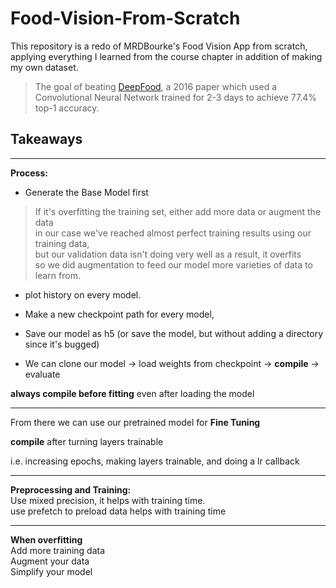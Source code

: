 # Food-Vision-From-Scratch
This repository is a redo of MRDBourke's Food Vision App from scratch, applying everything I learned from the course chapter in addition of making my own dataset.

> The goal of beating [DeepFood](https://www.researchgate.net/publication/304163308_DeepFood_Deep_Learning-Based_Food_Image_Recognition_for_Computer-Aided_Dietary_Assessment), a 2016 paper which used a Convolutional Neural Network trained for 2-3 days to achieve 77.4% top-1 accuracy.
  
## Takeaways
  

-----------------

**Process:** 
* Generate the Base Model first  
> If it's overfitting the training set, either add more data or augment the data  
in our case we've reached almost perfect training results using our training data,  
but our validation data isn't doing very well as a result, it overfits  
so we did augmentation to feed our model more varieties of data to learn from.  
  
* plot history on every model.  
  
* Make a new checkpoint path for every model,  
  
* Save our model as h5 (or save the model, but without adding a directory since it's bugged)
  
* We can clone our model -> load weights from checkpoint -> **compile** -> evaluate  
  
**always compile before fitting** even after loading the model    
  

-----------------

From there we can use our pretrained model for **Fine Tuning**  
  
**compile** after turning layers trainable  
  
i.e. increasing epochs, making layers trainable, and doing a lr callback

-----------------

**Preprocessing and Training:**  
Use mixed precision, it helps with training time.  
use prefetch to preload data helps with training time  

-----------------

**When overfitting**  
Add more training data  
Augment your data   
Simplify your model  
